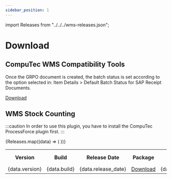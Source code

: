 ```yaml
---
sidebar_position: 1
---
```


import Releases from "../../../wms-releases.json";

# Download

## CompuTec WMS Compatibility Tools
Once the GRPO document is created, the batch status is set according to the option selected in:
Item Details > Default Batch Status for SAP Receipt Documents.

[Download](https://download.computec.one/software/appengine/plugins/wms/releases/CompuTec_WMS_CompatibilityTools_2.10.2.92.zip)

## WMS Stock Counting

:::caution
    In order to use this plugin, you have to install the CompuTec ProcessForce plugin first.
:::

<table>
  <tr>
    <th>Version</th>
    <th>Build</th>
    <th>Release Date</th>
    <th>Package</th>
    <th>Minimal AppEngine Version</th>
  </tr>
  {Releases.map((data) => (
    <tr>
      <td>{data.version}</td>
      <td>{data.build}</td>
      <td>{data.release_date}</td>
      <td><a href={data.download_url}>Download</a></td>
      <td>{data.minimal_ae_version}</td>
    </tr>
  ))}
</table>
